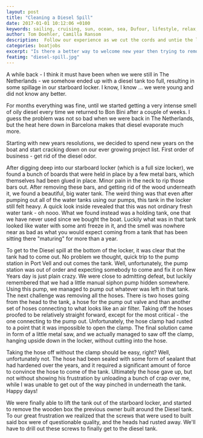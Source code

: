 ```yaml
---
layout: post
title: "Cleaning a Diesel Spill"
date: 2017-01-01 10:12:06 +0100
keywords: sailing, cruising, sun, ocean, sea, Dufour, lifestyle, relax, enjoy
author: Tom Doehler, Camilla Ransom
description:  Follow our experience as we cut the cords and untie the lines, leaving behind the buzz of our busy city lives, and immerse ourselves in a life of sailing, anchoring, boating and generally living a happy cruisers life.
categories: boatjobs 
excerpt: "Is there a better way to welcome new year then trying to remove a nasty tank while hanging upside down in a locker? I don't think so!"
featimg: "diesel-spill.jpg"
---
```

A while back - I think it must have been when we were still in The Netherlands - we somehow ended up with a diesel tank too full, resulting in some spillage in our starboard locker. I know, I know ... we were young and did not know any better.

For months everything was fine, until we started getting a very intense smell of oily diesel every time we returned to Bon Bini after a couple of weeks. I guess the problem was not so bad when we were back in The Netherlands, but the heat here down in Barcelona makes that diesel evaporate much more. 

Starting with new years resolutions, we decided to spend new years on the boat and start cracking down on our ever growing project list. First order of business - get rid of the diesel odor. 

After digging deep into our starboard locker (which is a full size locker), we found a bunch of boards that were held in place by a few metal bars, which themselves had been glued in place. Minor pain in the neck to rip those bars out. After removing these bars, and getting rid of the wood underneath it, we found a beautiful, big water tank. The weird thing was that even after pumping out all of the water tanks using our pumps, this tank in the locker still felt heavy. A quick look inside revealed that this was not ordinary fresh water tank - oh nooo. What we found instead was a holding tank, one that we have never used since we bought the boat. Luckily what was in that tank looked like water with some anti freeze in it, and the smell was nowhere near as bad as what you would expect coming from a tank that has been sitting there "maturing" for more than a year. 

To get to the Diesel spill at the bottom of the locker, it was clear that the tank had to come out. No problem we thought, quick trip to the pump station in Port Vell and out comes the tank. Well, unfortunately, the pump station was out of order and expecting somebody to come and fix it on New Years day is just plain crazy. We were close to admitting defeat, but luckily remembered that we had a little manual siphon pump hidden somewhere. Using this pump, we managed to pump out whatever was left in that tank. The next challenge was removing all the hoses. There is two hoses going from the head to the tank, a hose for the pump out valve and than another set of hoses connecting to what looks like an air filter. Taking off the hoses proofed to be relatively straight forward, except for the most critical - the one connecting to the pump out. Unfortunately, the hose clamp had rusted to a point that it was impossible to open the clamp. The final solution came in form of a little metal saw, and we actually managed to saw off the clamp, hanging upside down in the locker, without cutting into the hose.

Taking the hose off without the clamp should be easy, right? Well, unfortunately not. The hose had been sealed with some form of sealant that had hardened over the years, and it required a significant amount of force to convince the hose to come of the tank. Ultimately the hose gave up, but not without showing his frustration by unloading a bunch of crap over me, while I was unable to get out of the way pinched in underneath the tank. Happy days! 

We were finally able to lift the tank out of the starboard locker, and started to remove the wooden box the previous owner built around the Diesel tank. To our great frustration we realized that the screws that were used to built said box were of questionable quality, and the heads had rusted away. We'll have to drill out these screws to finally get to the diesel tank.
